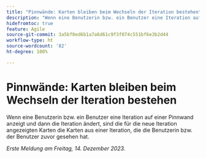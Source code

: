 ```yaml
---
title: "Pinnwände: Karten bleiben beim Wechseln der Iteration bestehen"
description: "Wenn eine Benutzerin bzw. ein Benutzer eine Iteration auf einer Pinnwand anzeigt und dann die Iteration ändert, sind die für die neue Iteration angezeigten Karten die Karten aus einer Iteration, die die Benutzerin bzw. der Benutzer zuvor gesehen hat."
hidefromtoc: true
feature: Agile
source-git-commit: 3a5bf0ed6b1a7a6d61c9f3f074c551bf6e3b2d44
workflow-type: ht
source-wordcount: '82'
ht-degree: 100%

---
```



# Pinnwände: Karten bleiben beim Wechseln der Iteration bestehen

<!--
>[!NOTE]
>
>This issue was fixed on January 12, 2024.-->

Wenn eine Benutzerin bzw. ein Benutzer eine Iteration auf einer Pinnwand anzeigt und dann die Iteration ändert, sind die für die neue Iteration angezeigten Karten die Karten aus einer Iteration, die die Benutzerin bzw. der Benutzer zuvor gesehen hat.

_Erste Meldung am Freitag, 14. Dezember 2023._
